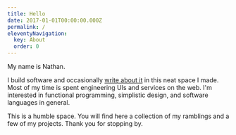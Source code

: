 ```yaml
---
title: Hello
date: 2017-01-01T00:00:00.000Z
permalink: /
eleventyNavigation:
  key: About
  order: 0
---
```

My name is Nathan. 

I build software and occasionally [write about it](/posts) in this neat space I made.  Most of my time is spent engineering UIs and services on the web.  I'm interested in functional programming, simplistic design, and software languages in general.

This is a humble space.  You will find here a collection of my ramblings and a few of my projects.  Thank you for stopping by.

